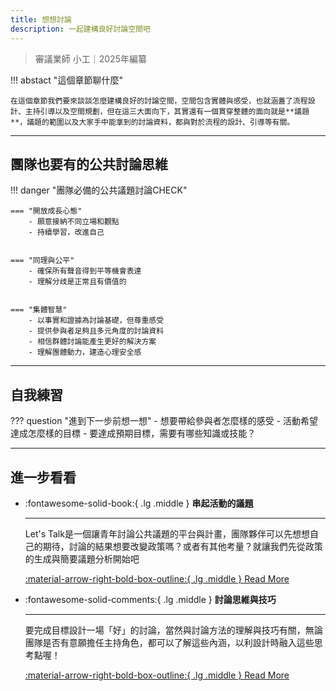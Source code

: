 ```yaml
---
title: 想想討論
description: 一起建構良好討論空間吧
---
```


> 審議業師 小工｜2025年編纂

!!! abstact "這個章節聊什麼"

	在這個章節我們要來談談怎麼建構良好的討論空間，空間包含實體與感受，也就涵蓋了流程設計、主持引導以及空間規劃，但在這三大面向下，其實還有一個貫穿整體的面向就是**議題**，議題的範圍以及大家手中能拿到的討論資料，都與對於流程的設計、引導等有關。



---

## 團隊也要有的公共討論思維


!!! danger "團隊必備的公共議題討論CHECK"

	=== "開放成長心態"
		- 願意接納不同立場和觀點
		- 持續學習，改進自己


    === "同理與公平"
		- 確保所有聲音得到平等機會表達
		- 理解分歧是正常且有價值的


    === "集體智慧"
		- 以事實和證據為討論基礎，但尊重感受
		- 提供參與者足夠且多元角度的討論資料
		- 相信群體討論能產生更好的解決方案
		- 理解團體動力，建造心理安全感


---

## 自我練習

??? question "進到下一步前想一想"
	- 想要帶給參與者怎麼樣的感受
	- 活動希望達成怎麼樣的目標
	- 要達成預期目標，需要有哪些知識或技能？


---

## 進一步看看


<div class="grid cards" markdown>

-   :fontawesome-solid-book:{ .lg .middle } __串起活動的議題__

    ---

    Let's Talk是一個讓青年討論公共議題的平台與計畫，團隊夥伴可以先想想自己的期待，討論的結果想要改變政策嗎？或者有其他考量？就讓我們先從政策的生成與簡要議題分析開始吧

    [:material-arrow-right-bold-box-outline:{ .lg .middle } Read More](/lt25/talk/content)

-   :fontawesome-solid-comments:{ .lg .middle } __討論思維與技巧__

    ---

    要完成目標設計一場「好」的討論，當然與討論方法的理解與技巧有關，無論團隊是否有意願擔任主持角色，都可以了解這些內涵，以利設計時融入這些思考點喔！

    [:material-arrow-right-bold-box-outline:{ .lg .middle } Read More](lt25/talk/facilitation)


</div>